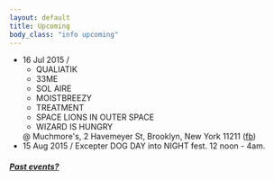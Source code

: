 ```yaml
---
layout: default
title: Upcoming 
body_class: "info upcoming"
---
```

<ul class="classed root">
  <li class="music">16 Jul 2015 /
    <ul>
      <li>QUALIATIK</li>
      <li>33ME</li>
      <li>SOL AIRE</li>
      <li>MOISTBREEZY</li>
      <li>TREATMENT</li>
      <li>SPACE LIONS IN OUTER SPACE</li>
      <li class="more">WIZARD IS HUNGRY</li>
    </ul>
    @ Muchmore's, 2 Havemeyer St, Brooklyn, New York 11211
    (<a href="https://www.facebook.com/events/428390104032628/">fb</a>)
  </li>
  <li class="music">15 Aug 2015 / <span class="more">Excepter</span> DOG DAY into NIGHT fest. 12 noon - 4am.</li>
</ul>

<h5><a href="chronology.html">Past events?</a></h5>
